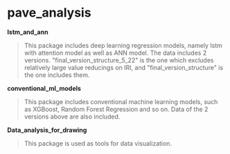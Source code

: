 # pave_analysis



**lstm_and_ann**
>This package includes deep learning regression models, namely lstm with attention model as well as ANN model. The data includes 2 versions. "final_version_structure_5_22" is the one which excludes relatively large value reducings on IRI, and "final_version_structure" is the one includes them.

**conventional_ml_models**
>This package includes conventional machine learning models, such as XGBoost, Random Forest Regression and so on. Data of the 2 versions above are also included.



**Data_analysis_for_drawing**
>This package is used as tools for data visualization.


